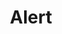 ---
layout: pattern
categories: [patterns, alert]
title: Alert
type: [sub-nav-item]
permalink: /patterns/alert/
variations: true
overview: "An alert keeps users informed of important and sometimes time-sensitive changes." 
description: |
    An alert keeps users informed of important and sometimes time-sensitive changes.
    
usa-link: "https://designsystem.digital.gov/components/alert/"
specification: | 
    - Note that alert content should be text only, but may contain a link.
    - For authoring. There should be an option to apply to multiple pages or sections.
    - **If** the alert is a **site wide** communication, consider using the [Site Alert](/patterns/site-alert) instead.
alert:
    title: Test alert
    content: Test alert content <a class="usa-link" href="/">see link</a>
    type: success
    ### type options: warning, info, success, error
spec:
    - name: heading
      class: usa-alert__heading
      type: h3
      required: on standard type only
      content: 60` characters
      example: "Watch out for Cat Zombies"
    - name: body
      class: usa-alert__text
      type: text
      required: true
      character: 140 characters
      example: "Run off table persian cat jump eat fish hack. Paw at beetle and eat it before it gets away demand"
    - name: alert type
      type: selection
      class: usa-alert--info | usa-alert--warning | usa-alert--error | usa-alert--success
      required: true
      content: "Options: Information, Warning, Error, Success"
    - name: alert style
      class: usa-alert--slim | usa-alert--no-icon
      type: selection
      required: applies standard if not added
      content: "Options: Standard, Slim, No Icon"
    - name: icon
      type: icon
      class: (icons are set in the base uswds-styles )
      required: true
      content: (icons live in the uswds images folder)
yml: |
  
  alert:
    title: Test alert
    content: Test alert content <a class="usa-link" href="/">see link</a>
    type: success
    ### type options: warning, info, success, error
jekyll: |

  "{% include patterns/alert/alert.md %}"

### Paths to view design and code... 
## designimg: can be used to show an image of the design until a coded version can be created. The htmlpath & csspath should be located in the pattens folder. Read more about creating coded components in /docs/creating-patterns 
# designimg: 
htmlexcerpt: patterns/alert/alert-info.md
htmlpath: patterns/alert/alert.md
csspath: patterns/alert/index.scss
---